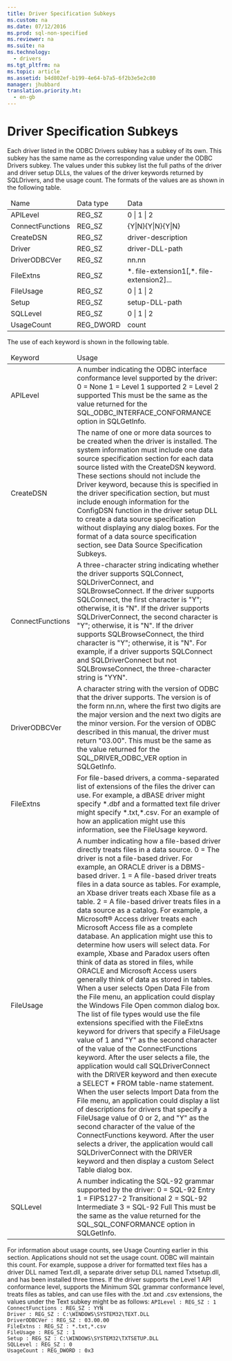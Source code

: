```yaml
---
title: Driver Specification Subkeys
ms.custom: na
ms.date: 07/12/2016
ms.prod: sql-non-specified
ms.reviewer: na
ms.suite: na
ms.technology: 
  - drivers
ms.tgt_pltfrm: na
ms.topic: article
ms.assetid: b4d802ef-b199-4e64-b7a5-6f2b3e5e2c80
manager: jhubbard
translation.priority.ht: 
  - en-gb
---
```

# Driver Specification Subkeys
<?xml version="1.0" encoding="utf-8"?>
<developerConceptualDocument xmlns="http://ddue.schemas.microsoft.com/authoring/2003/5" xmlns:xlink="http://www.w3.org/1999/xlink" xmlns:xsi="http://www.w3.org/2001/XMLSchema-instance" xsi:schemaLocation="http://ddue.schemas.microsoft.com/authoring/2003/5 http://dduestorage.blob.core.windows.net/ddueschema/developer.xsd">
  <introduction>
    <para>Each driver listed in the ODBC Drivers subkey has a subkey of its own. This subkey has the same name as the corresponding value under the ODBC Drivers subkey. The values under this subkey list the full paths of the driver and driver setup DLLs, the values of the driver keywords returned by <legacyBold>SQLDrivers</legacyBold>, and the usage count. The formats of the values are as shown in the following table.</para>
    <table xmlns:caps="http://schemas.microsoft.com/build/caps/2013/11">
      <thead>
        <tr>
          <TD>
            <para>Name</para>
          </TD>
          <TD>
            <para>Data type</para>
          </TD>
          <TD>
            <para>Data</para>
          </TD>
        </tr>
      </thead>
      <tbody>
        <tr>
          <TD>
            <para>APILevel</para>
          </TD>
          <TD>
            <para>REG_SZ</para>
          </TD>
          <TD>
            <para>
              <legacyBold>0 </legacyBold>|<legacyBold> 1 </legacyBold>|<legacyBold> 2</legacyBold></para>
          </TD>
        </tr>
        <tr>
          <TD>
            <para>ConnectFunctions</para>
          </TD>
          <TD>
            <para>REG_SZ</para>
          </TD>
          <TD>
            <para>{<legacyBold>Y</legacyBold>|<legacyBold>N</legacyBold>}{<legacyBold>Y</legacyBold>|<legacyBold>N</legacyBold>}{<legacyBold>Y</legacyBold>|<legacyBold>N</legacyBold>}</para>
          </TD>
        </tr>
        <tr>
          <TD>
            <para>CreateDSN</para>
          </TD>
          <TD>
            <para>REG_SZ</para>
          </TD>
          <TD>
            <para>
              <legacyItalic>driver-description</legacyItalic>
            </para>
          </TD>
        </tr>
        <tr>
          <TD>
            <para>Driver</para>
          </TD>
          <TD>
            <para>REG_SZ</para>
          </TD>
          <TD>
            <para>
              <legacyItalic>driver-DLL-path</legacyItalic>
            </para>
          </TD>
        </tr>
        <tr>
          <TD>
            <para>DriverODBCVer</para>
          </TD>
          <TD>
            <para>REG_SZ</para>
          </TD>
          <TD>
            <para>
              <legacyItalic>nn.nn</legacyItalic>
            </para>
          </TD>
        </tr>
        <tr>
          <TD>
            <para>FileExtns</para>
          </TD>
          <TD>
            <para>REG_SZ</para>
          </TD>
          <TD>
            <para>
              <legacyBold>*.</legacyBold> <legacyItalic>file-extension1</legacyItalic>[<legacyBold>,*.</legacyBold> <legacyItalic>file-extension2</legacyItalic>]...</para>
          </TD>
        </tr>
        <tr>
          <TD>
            <para>FileUsage</para>
          </TD>
          <TD>
            <para>REG_SZ</para>
          </TD>
          <TD>
            <para>
              <legacyBold>0 </legacyBold>|<legacyBold> 1 </legacyBold>|<legacyBold> 2</legacyBold></para>
          </TD>
        </tr>
        <tr>
          <TD>
            <para>Setup</para>
          </TD>
          <TD>
            <para>REG_SZ</para>
          </TD>
          <TD>
            <para>
              <legacyItalic>setup-DLL-path</legacyItalic>
            </para>
          </TD>
        </tr>
        <tr>
          <TD>
            <para>SQLLevel</para>
          </TD>
          <TD>
            <para>REG_SZ</para>
          </TD>
          <TD>
            <para>
              <legacyBold>0 </legacyBold>|<legacyBold> 1 </legacyBold>|<legacyBold> 2</legacyBold></para>
          </TD>
        </tr>
        <tr>
          <TD>
            <para>UsageCount</para>
          </TD>
          <TD>
            <para>REG_DWORD</para>
          </TD>
          <TD>
            <para>
              <legacyItalic>count</legacyItalic>
            </para>
          </TD>
        </tr>
      </tbody>
    </table>
    <para>The use of each keyword is shown in the following table.</para>
    <table xmlns:caps="http://schemas.microsoft.com/build/caps/2013/11">
      <thead>
        <tr>
          <TD>
            <para>Keyword</para>
          </TD>
          <TD>
            <para>Usage</para>
          </TD>
        </tr>
      </thead>
      <tbody>
        <tr>
          <TD>
            <para>
              <legacyBold>APILevel</legacyBold>
            </para>
          </TD>
          <TD>
            <para>A number indicating the ODBC interface conformance level supported by the driver:</para>
            <para>0 = None</para>
            <para>1 = Level 1 supported</para>
            <para>2 = Level 2 supported</para>
            <para>This must be the same as the value returned for the SQL_ODBC_INTERFACE_CONFORMANCE option in <legacyBold>SQLGetInfo</legacyBold>.</para>
          </TD>
        </tr>
        <tr>
          <TD>
            <para>
              <legacyBold>CreateDSN</legacyBold>
            </para>
          </TD>
          <TD>
            <para>The name of one or more data sources to be created when the driver is installed. The system information must include one data source specification section for each data source listed with the <legacyBold>CreateDSN</legacyBold> keyword. These sections should not include the <legacyBold>Driver</legacyBold> keyword, because this is specified in the driver specification section, but must include enough information for the <legacyBold>ConfigDSN</legacyBold> function in the driver setup DLL to create a data source specification without displaying any dialog boxes. For the format of a data source specification section, see <legacyLink xlink:href="d7e88a07-e6ab-4258-a45d-1ca21234fbec">Data Source Specification Subkeys</legacyLink>.</para>
          </TD>
        </tr>
        <tr>
          <TD>
            <para>
              <legacyBold>ConnectFunctions</legacyBold>
            </para>
          </TD>
          <TD>
            <para>A three-character string indicating whether the driver supports <legacyBold>SQLConnect</legacyBold>, <legacyBold>SQLDriverConnect</legacyBold>, and <legacyBold>SQLBrowseConnect</legacyBold>. If the driver supports <legacyBold>SQLConnect</legacyBold>, the first character is "Y"; otherwise, it is "N". If the driver supports <legacyBold>SQLDriverConnect</legacyBold>, the second character is "Y"; otherwise, it is "N". If the driver supports <legacyBold>SQLBrowseConnect</legacyBold>, the third character is "Y"; otherwise, it is "N". For example, if a driver supports <legacyBold>SQLConnect</legacyBold> and <legacyBold>SQLDriverConnect</legacyBold> but not <legacyBold>SQLBrowseConnect</legacyBold>, the three-character string is "YYN".</para>
          </TD>
        </tr>
        <tr>
          <TD>
            <para>
              <legacyBold>DriverODBCVer</legacyBold>
            </para>
          </TD>
          <TD>
            <para>A character string with the version of ODBC that the driver supports. The version is of the form <legacyItalic>nn.nn</legacyItalic>, where the first two digits are the major version and the next two digits are the minor version. For the version of ODBC described in this manual, the driver must return "03.00".</para>
            <para>This must be the same as the value returned for the SQL_DRIVER_ODBC_VER option in <legacyBold>SQLGetInfo</legacyBold>.</para>
          </TD>
        </tr>
        <tr>
          <TD>
            <para>
              <legacyBold>FileExtns</legacyBold>
            </para>
          </TD>
          <TD>
            <para>For file-based drivers, a comma-separated list of extensions of the files the driver can use. For example, a dBASE driver might specify *.dbf and a formatted text file driver might specify *.txt,*.csv. For an example of how an application might use this information, see the <legacyBold>FileUsage</legacyBold> keyword.</para>
          </TD>
        </tr>
        <tr>
          <TD>
            <para>
              <legacyBold>FileUsage</legacyBold>
            </para>
          </TD>
          <TD>
            <para>A number indicating how a file-based driver directly treats files in a data source.</para>
            <para>0 = The driver is not a file-based driver. For example, an ORACLE driver is a DBMS-based driver.</para>
            <para>1 = A file-based driver treats files in a data source as tables. For example, an Xbase driver treats each Xbase file as a table.</para>
            <para>2 = A file-based driver treats files in a data source as a catalog. For example, a Microsoft® Access driver treats each Microsoft Access file as a complete database.</para>
            <para>An application might use this to determine how users will select data. For example, Xbase and Paradox users often think of data as stored in files, while ORACLE and Microsoft Access users generally think of data as stored in tables.</para>
            <para>When a user selects <legacyBold>Open Data File</legacyBold> from the <legacyBold>File </legacyBold>menu, an application could display the <legacyBold>Windows File Open</legacyBold> common dialog box. The list of file types would use the file extensions specified with the <legacyBold>FileExtns</legacyBold> keyword for drivers that specify a <legacyBold>FileUsage</legacyBold> value of 1 and "Y" as the second character of the value of the <legacyBold>ConnectFunctions</legacyBold> keyword. After the user selects a file, the application would call <legacyBold>SQLDriverConnect</legacyBold> with the <legacyBold>DRIVER</legacyBold> keyword and then execute a <legacyBold>SELECT * FROM</legacyBold> <legacyBold><legacyItalic>table-name</legacyItalic></legacyBold> statement.</para>
            <para>When the user selects <legacyBold>Import Data</legacyBold> from the <legacyBold>File </legacyBold>menu, an application could display a list of descriptions for drivers that specify a <legacyBold>FileUsage</legacyBold> value of 0 or 2, and "Y" as the second character of the value of the <legacyBold>ConnectFunctions</legacyBold> keyword. After the user selects a driver, the application would call <legacyBold>SQLDriverConnect</legacyBold> with the <legacyBold>DRIVER</legacyBold> keyword and then display a custom <legacyBold>Select Table</legacyBold> dialog box.</para>
          </TD>
        </tr>
        <tr>
          <TD>
            <para>
              <legacyBold>SQLLevel</legacyBold>
            </para>
          </TD>
          <TD>
            <para>A number indicating the SQL-92 grammar supported by the driver:</para>
            <para>0 = SQL-92 Entry</para>
            <para>1 = FIPS127-2 Transitional</para>
            <para>2 = SQL-92 Intermediate</para>
            <para>3 = SQL-92 Full</para>
            <para>This must be the same as the value returned for the SQL_SQL_CONFORMANCE option in <legacyBold>SQLGetInfo</legacyBold>.</para>
          </TD>
        </tr>
      </tbody>
    </table>
    <para>For information about usage counts, see <legacyLink xlink:href="0678aee9-8256-463c-89dd-77b1a0dfdd60">Usage Counting</legacyLink> earlier in this section.</para>
    <para>Applications should not set the usage count. ODBC will maintain this count.</para>
    <para>For example, suppose a driver for formatted text files has a driver DLL named Text.dll, a separate driver setup DLL named Txtsetup.dll, and has been installed three times. If the driver supports the Level 1 API conformance level, supports the Minimum SQL grammar conformance level, treats files as tables, and can use files with the .txt and .csv extensions, the values under the Text subkey might be as follows:</para>
    <code>APILevel : REG_SZ : 1
ConnectFunctions : REG_SZ : YYN
Driver : REG_SZ : C:\WINDOWS\SYSTEM32\TEXT.DLL
DriverODBCVer : REG_SZ : 03.00.00
FileExtns : REG_SZ : *.txt,*.csv
FileUsage : REG_SZ : 1
Setup : REG_SZ : C:\WINDOWS\SYSTEM32\TXTSETUP.DLL
SQLLevel : REG_SZ : 0
UsageCount : REG_DWORD : 0x3</code>
  </introduction>
  <relatedTopics />
</developerConceptualDocument>